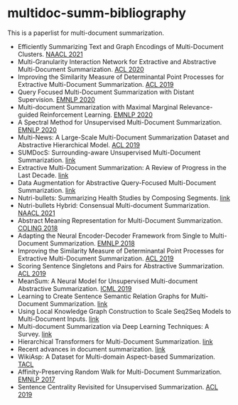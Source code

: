# multidoc-summ-bibliography

This is a paperlist for multi-document summarization.

- Efficiently Summarizing Text and Graph Encodings of Multi-Document Clusters. [NAACL 2021](https://aclanthology.org/2021.naacl-main.380/)
- Multi-Granularity Interaction Network for Extractive and Abstractive Multi-Document Summarization. [ACL 2020](https://aclanthology.org/2020.acl-main.556/)
- Improving the Similarity Measure of Determinantal Point Processes for Extractive Multi-Document Summarization. [ACL 2019](https://aclanthology.org/P19-1098/)
- Query Focused Multi-Document Summarization with Distant Supervision. [EMNLP 2020](https://aclanthology.org/2020.emnlp-main.296/)
- Multi-document Summarization with Maximal Marginal Relevance-guided Reinforcement Learning. [EMNLP 2020](https://aclanthology.org/2020.emnlp-main.136/)
- A Spectral Method for Unsupervised Multi-Document Summarization. [EMNLP 2020](https://aclanthology.org/2020.emnlp-main.32/)
- Multi-News: A Large-Scale Multi-Document Summarization Dataset and Abstractive Hierarchical Model. [ACL 2019](https://aclanthology.org/P19-1102/)
- SUMDocS: Surrounding-aware Unsupervised Multi-Document Summarization. [link](https://epubs.siam.org/doi/abs/10.1137/1.9781611976700.54)
- Extractive Multi-Document Summarization: A Review of Progress in the Last Decade. [link](https://ieeexplore.ieee.org/document/9536694/)
- Data Augmentation for Abstractive Query-Focused Multi-Document Summarization. [link](https://arxiv.org/abs/2103.01863)
- Nutri-bullets: Summarizing Health Studies by Composing Segments. [link](https://arxiv.org/abs/2103.11921)
- Nutri-bullets Hybrid: Consensual Multi-document Summarization. [NAACL 2021](https://aclanthology.org/2021.naacl-main.411.pdf)
- Abstract Meaning Representation for Multi-Document Summarization. [COLING 2018](https://aclanthology.org/C18-1101/)
- Adapting the Neural Encoder-Decoder Framework from Single to Multi-Document Summarization. [EMNLP 2018](https://aclanthology.org/D18-1446/)
- Improving the Similarity Measure of Determinantal Point Processes for Extractive Multi-Document Summarization. [ACL 2019](https://aclanthology.org/P19-1098/)
- Scoring Sentence Singletons and Pairs for Abstractive Summarization. [ACL 2019](https://aclanthology.org/P19-1209/)
- MeanSum: A Neural Model for Unsupervised Multi-document Abstractive Summarization. [ICML 2019](https://arxiv.org/abs/1810.05739)
- Learning to Create Sentence Semantic Relation Graphs for Multi-Document Summarization. [link](https://arxiv.org/pdf/1909.12231.pdf)
- Using Local Knowledge Graph Construction to Scale Seq2Seq Models to Multi-Document Inputs. [link](https://arxiv.org/abs/1910.08435)
- Multi-document Summarization via Deep Learning Techniques: A Survey. [link](https://arxiv.org/abs/2011.04843)
- Hierarchical Transformers for Multi-Document Summarization. [link](https://aclanthology.org/P19-1500/)
- Recent advances in document summarization. [link](https://link.springer.com/article/10.1007/s10115-017-1042-4)
- WikiAsp: A Dataset for Multi-domain Aspect-based Summarization. [TACL](https://arxiv.org/abs/2011.07832)
- Affinity-Preserving Random Walk for Multi-Document Summarization. [EMNLP 2017](https://aclanthology.org/D17-1020/)
- Sentence Centrality Revisited for Unsupervised Summarization. [ACL 2019](https://aclanthology.org/P19-1628/)

